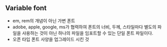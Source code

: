 ## Variable font

- em, rem의 개념이 아닌 가변 폰트
- adobe, apple, google, ms가 협력하여 폰트의 너비, 두께, 스타일마다 별도의 파일을 사용하는 것이 아닌 하나의 파일을 임포트할 수 있는 단일 폰트 파일이다.
- 오픈 타입 폰트 사양을 업그레이드 시킨 것
